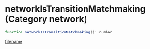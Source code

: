 # networkIsTransitionMatchmaking (Category network)

```js
function networkIsTransitionMatchmaking(): number
```

[filename](networkIsTransitionMatchmaking_m.md ':include')